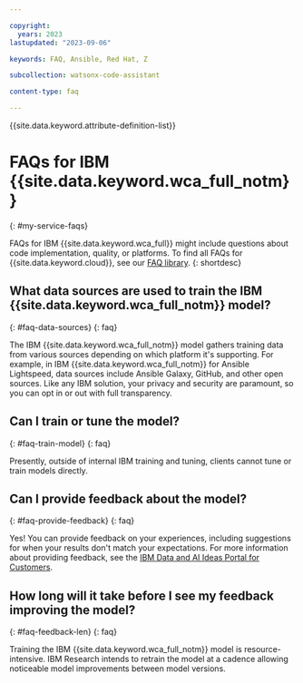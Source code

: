 ```yaml
---

copyright:
  years: 2023
lastupdated: "2023-09-06"

keywords: FAQ, Ansible, Red Hat, Z

subcollection: watsonx-code-assistant

content-type: faq

---
```



{{site.data.keyword.attribute-definition-list}}


# FAQs for IBM {{site.data.keyword.wca_full_notm}}
{: #my-service-faqs}

FAQs for IBM {{site.data.keyword.wca_full}} might include questions about code implementation, quality, or platforms. To find all FAQs for {{site.data.keyword.cloud}}, see our [FAQ library](/docs/faqs).
{: shortdesc}

## What data sources are used to train the IBM {{site.data.keyword.wca_full_notm}} model?
{: #faq-data-sources}
{: faq}

The IBM {{site.data.keyword.wca_full_notm}} model gathers training data from various sources depending on which platform it's supporting. For example, in IBM {{site.data.keyword.wca_full_notm}} for Ansible Lightspeed, data sources include Ansible Galaxy, GitHub, and other open sources. Like any IBM solution, your privacy and security are paramount, so you can opt in or out with full transparency.

## Can I train or tune the model?
{: #faq-train-model}
{: faq}

Presently, outside of internal IBM training and tuning, clients cannot tune or train models directly.

## Can I provide feedback about the model?
{: #faq-provide-feedback}
{: faq}

Yes! You can provide feedback on your experiences, including suggestions for when your results don't match your expectations. For more information about providing feedback, see the [IBM Data and AI Ideas Portal for Customers](https://ibm-data-and-ai.ideas.ibm.com/).

## How long will it take before I see my feedback improving the model?
{: #faq-feedback-len}
{: faq}

Training the IBM {{site.data.keyword.wca_full_notm}} model is resource-intensive. IBM Research intends to retrain the model at a cadence allowing noticeable model improvements between model versions.
